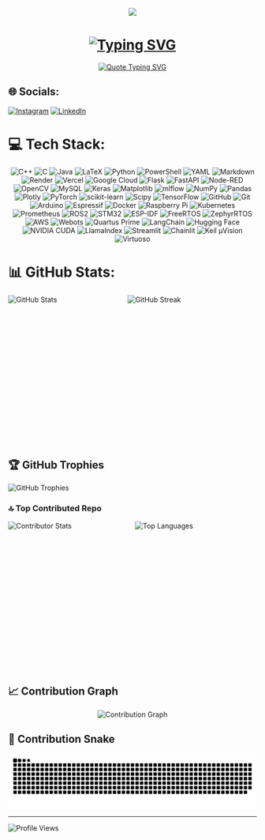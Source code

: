 <p align="center">
  <img src="https://capsule-render.vercel.app/api?type=waving&color=gradient&text=Hello!&height=100&section=header"/>
</p>

<!-- Typing SVG -->
<h1 align="center"> 
  <a href="https://git.io/typing-svg">
    <img src="https://readme-typing-svg.demolab.com?font=Fira+Code&weight=600&size=25&duration=4000&pause=1000&color=6FA4FC&center=true&vCenter=true&random=false&width=600&lines=Hi+there!+%F0%9F%91%8B;I'm+Jjateen!;I+specialize+in+Embedded+Systems+and+IoT;Robotics;VLSI+Engineering;AI+%2F+ML" alt="Typing SVG" />
  </a>
</h1>

<!-- Quote Typing SVG -->
<p align="center">
  <a href="https://git.io/typing-svg">
    <img src="https://readme-typing-svg.demolab.com?font=Fira+Code&weight=500&size=20&duration=4000&pause=10000&color=98C379&center=true&vCenter=true&width=600&lines=A+quiet+hand+in+the+art+of+making+:)" alt="Quote Typing SVG" />
  </a>
</p>

## 🌐 Socials:
[![Instagram](https://img.shields.io/badge/Instagram-%23E4405F.svg?logo=Instagram&logoColor=white)](https://instagram.com/jjateen)  [![LinkedIn](https://img.shields.io/badge/LinkedIn-%230077B5.svg?logo=linkedin&logoColor=white)](https://linkedin.com/in/jjateen)

# 💻 Tech Stack:
<div align="center">
  
![C++](https://img.shields.io/badge/c++-%2300599C.svg?style=plastic&logo=c%2B%2B&logoColor=white) 
![C](https://img.shields.io/badge/c-%2300599C.svg?style=plastic&logo=c&logoColor=white) 
![Java](https://img.shields.io/badge/java-%23ED8B00.svg?style=plastic&logo=openjdk&logoColor=white) 
![LaTeX](https://img.shields.io/badge/latex-%23008080.svg?style=plastic&logo=latex&logoColor=white) 
![Python](https://img.shields.io/badge/python-3670A0?style=plastic&logo=python&logoColor=ffdd54) 
![PowerShell](https://img.shields.io/badge/PowerShell-%235391FE.svg?style=plastic&logo=powershell&logoColor=white) 
![YAML](https://img.shields.io/badge/yaml-%23ffffff.svg?style=plastic&logo=yaml&logoColor=151515) 
![Markdown](https://img.shields.io/badge/markdown-%23000000.svg?style=plastic&logo=markdown&logoColor=white) 
![Render](https://img.shields.io/badge/Render-%46E3B7.svg?style=plastic&logo=render&logoColor=white) 
![Vercel](https://img.shields.io/badge/vercel-%23000000.svg?style=plastic&logo=vercel&logoColor=white) 
![Google Cloud](https://img.shields.io/badge/GoogleCloud-%234285F4.svg?style=plastic&logo=google-cloud&logoColor=white) 
![Flask](https://img.shields.io/badge/flask-%23000.svg?style=plastic&logo=flask&logoColor=white) 
![FastAPI](https://img.shields.io/badge/FastAPI-005571?style=plastic&logo=fastapi) 
![Node-RED](https://img.shields.io/badge/Node--RED-%238F0000.svg?style=plastic&logo=node-red&logoColor=white) 
![OpenCV](https://img.shields.io/badge/opencv-%23white.svg?style=plastic&logo=opencv&logoColor=white) 
![MySQL](https://img.shields.io/badge/mysql-4479A1.svg?style=plastic&logo=mysql&logoColor=white) 
![Keras](https://img.shields.io/badge/Keras-%23D00000.svg?style=plastic&logo=Keras&logoColor=white) 
![Matplotlib](https://img.shields.io/badge/Matplotlib-%23ffffff.svg?style=plastic&logo=Matplotlib&logoColor=black) 
![mlflow](https://img.shields.io/badge/mlflow-%23d9ead3.svg?style=plastic&logo=numpy&logoColor=blue) 
![NumPy](https://img.shields.io/badge/numpy-%23013243.svg?style=plastic&logo=numpy&logoColor=white) 
![Pandas](https://img.shields.io/badge/pandas-%23150458.svg?style=plastic&logo=pandas&logoColor=white) 
![Plotly](https://img.shields.io/badge/Plotly-%233F4F75.svg?style=plastic&logo=plotly&logoColor=white) 
![PyTorch](https://img.shields.io/badge/PyTorch-%23EE4C2C.svg?style=plastic&logo=PyTorch&logoColor=white) 
![scikit-learn](https://img.shields.io/badge/scikit--learn-%23F7931E.svg?style=plastic&logo=scikit-learn&logoColor=white) 
![Scipy](https://img.shields.io/badge/SciPy-%230C55A5.svg?style=plastic&logo=scipy&logoColor=%white) 
![TensorFlow](https://img.shields.io/badge/TensorFlow-%23FF6F00.svg?style=plastic&logo=TensorFlow&logoColor=white) 
![GitHub](https://img.shields.io/badge/github-%23121011.svg?style=plastic&logo=github&logoColor=white) 
![Git](https://img.shields.io/badge/git-%23F05033.svg?style=plastic&logo=git&logoColor=white) 
![Arduino](https://img.shields.io/badge/-Arduino-00979D?style=plastic&logo=Arduino&logoColor=white) 
![Espressif](https://img.shields.io/badge/espressif-E7352C.svg?style=plastic&logo=espressif&logoColor=white) 
![Docker](https://img.shields.io/badge/docker-%230db7ed.svg?style=plastic&logo=docker&logoColor=white) 
![Raspberry Pi](https://img.shields.io/badge/-RaspberryPi-C51A4A?style=plastic&logo=Raspberry-Pi) 
![Kubernetes](https://img.shields.io/badge/kubernetes-%23326ce5.svg?style=plastic&logo=kubernetes&logoColor=white) 
![Prometheus](https://img.shields.io/badge/Prometheus-E6522C?style=plastic&logo=Prometheus&logoColor=white) 
![ROS2](https://img.shields.io/badge/ROS2-%231D76DB.svg?style=plastic&logo=ros&logoColor=white) 
![STM32](https://img.shields.io/badge/STM32-%230081CB.svg?style=plastic&logo=stmicroelectronics&logoColor=white) 
![ESP-IDF](https://img.shields.io/badge/ESP--IDF-%23E7352C.svg?style=plastic&logo=espressif&logoColor=white) 
![FreeRTOS](https://img.shields.io/badge/FreeRTOS-%230076BC.svg?style=plastic&logo=freertos&logoColor=white) 
![ZephyrRTOS](https://img.shields.io/badge/ZephyrRTOS-%230083FF.svg?style=plastic&logo=zephyrproject&logoColor=white) 
![AWS](https://img.shields.io/badge/AWS-%23FF9900.svg?style=plastic&logo=amazon-aws&logoColor=white) 
![Webots](https://img.shields.io/badge/Webots-%2300A9E0.svg?style=plastic&logo=cyberbotics&logoColor=white)
![Quartus Prime](https://img.shields.io/badge/Quartus%20Prime-%2300A9E0.svg?style=plastic&logo=intel&logoColor=white) 
![LangChain](https://img.shields.io/badge/LangChain-%231F2D3B.svg?style=plastic&logo=python&logoColor=white) 
![Hugging Face](https://img.shields.io/badge/Hugging%20Face-%23FF7A8A.svg?style=plastic&logo=huggingface&logoColor=white) 
![NVIDIA CUDA](https://img.shields.io/badge/NVIDIA%20CUDA-%2305A8F3.svg?style=plastic&logo=nvidia&logoColor=white) 
![LlamaIndex](https://img.shields.io/badge/LlamaIndex-%2300B0D4.svg?style=plastic&logo=python&logoColor=white) 
![Streamlit](https://img.shields.io/badge/Streamlit-%23FF4B00.svg?style=plastic&logo=streamlit&logoColor=white) 
![Chainlit](https://img.shields.io/badge/Chainlit-%234F5B5E.svg?style=plastic&logo=python&logoColor=white) 
![Keil µVision](https://img.shields.io/badge/Keil%20µVision-%23007ACC.svg?style=plastic&logo=arm&logoColor=white) 
![Virtuoso](https://img.shields.io/badge/Virtuoso-%23EE0000.svg?style=plastic&logo=cadence&logoColor=white)
</div>

# 📊 GitHub Stats:
<div style="display: flex; justify-content: space-between; align-items: center;">
  <img src="https://github-readme-stats.vercel.app/api?username=Jjateen&theme=tokyonight&hide_border=false&include_all_commits=false&count_private=false" 
       alt="GitHub Stats" 
       style="height: 300px; width: 47%; object-fit: cover;" />
  <img src="https://github-readme-streak-stats.herokuapp.com/?user=Jjateen&theme=tokyonight&hide_border=false" 
       alt="GitHub Streak" 
       style="height: 300px; width: 52%; object-fit: cover;" />
</div>

## 🏆 GitHub Trophies
<img src="https://github-profile-trophy.vercel.app/?username=Jjateen&theme=tokyonight&no-frame=false&no-bg=false&margin-w=4&column=9" alt="GitHub Trophies" />

### 🔝 Top Contributed Repo
<div style="display: flex; justify-content: space-between; align-items: center;">
  <img src="https://github-contributor-stats.vercel.app/api?username=Jjateen&limit=5&theme=tokyonight&combine_all_yearly_contributions=true" 
       alt="Contributor Stats" 
       style="height: 300px; width: 49%;" />
  <img src="https://github-readme-stats.vercel.app/api/top-langs/?username=Jjateen&theme=tokyonight&hide_border=false&include_all_commits=false&count_private=false&layout=compact" 
       alt="Top Languages" 
       style="height: 300px; width: 49%;" />
</div>

<!-- Contribution Graph -->
<h2>📈 Contribution Graph</h2>
<p align="center">
  <img src="https://github-readme-activity-graph.vercel.app/graph?username=Jjateen&theme=react-dark&hide_border=true&custom_title=Contribution%20Graph" alt="Contribution Graph" />
</p>


<h2>🐍 Contribution Snake</h2>
<picture>
  <source media="(prefers-color-scheme: dark)" srcset="https://github.com/TheVinaySagar/TheVinaySagar/blob/output/github-contribution-grid-snake-dark.svg" />
  <source media="(prefers-color-scheme: light)" srcset="https://github.com/TheVinaySagar/TheVinaySagar/blob/output/github-contribution-grid-snake.svg" />
  <img alt="github-snake" src="https://github.com/TheVinaySagar/TheVinaySagar/blob/output/github-contribution-grid-snake.svg" />
</picture>

---
<img src="https://visitcount.itsvg.in/api?id=Jjateen&icon=0&color=0" alt="Profile Views" />
